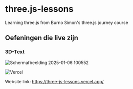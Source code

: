 # three.js-lessons
Learning three.js from Burno Simon's three.js journey course

## Oefeningen die live zijn

### 3D-Text
![Schermafbeelding 2025-01-06 100552](https://github.com/user-attachments/assets/69e0ef73-69a7-4409-b7e1-7d2bc227b4ef)

![Vercel](https://vercelbadge.vercel.app/api/anna-kyra/three.js-lessons)

Website link: https://three-js-lessons.vercel.app/

